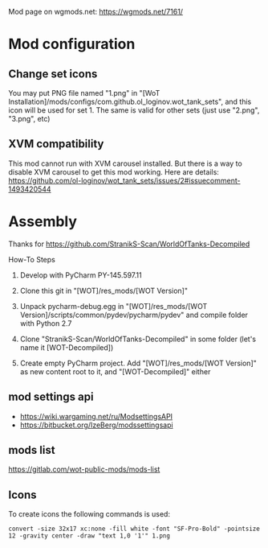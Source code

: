 Mod page on wgmods.net: https://wgmods.net/7161/


# Mod configuration

## Change set icons

You may put PNG file named "1.png" in "[WoT Installation]/mods/configs/com.github.ol_loginov.wot_tank_sets", and this icon will be used
for set 1. The same is valid for other sets (just use "2.png", "3.png", etc)

## XVM compatibility

This mod cannot run with XVM carousel installed. But there is a way to disable XVM carousel to get this mod working.
Here are details: https://github.com/ol-loginov/wot_tank_sets/issues/2#issuecomment-1493420544


# Assembly

Thanks for https://github.com/StranikS-Scan/WorldOfTanks-Decompiled

How-To Steps

1) Develop with PyCharm PY-145.597.11
2) Clone this git in "[WOT]/res_mods/[WOT Version]"
3) Unpack pycharm-debug.egg in "[WOT]/res_mods/[WOT Version]/scripts/common/pydev/pycharm/pydev" and compile folder with Python 2.7

4) Clone "StranikS-Scan/WorldOfTanks-Decompiled" in some folder (let's name it [WOT-Decompiled])
5) Create empty PyCharm project. Add "[WOT]/res_mods/[WOT Version]" as new content root to it, and "[WOT-Decompiled]" either


## mod settings api

* https://wiki.wargaming.net/ru/ModsettingsAPI
* https://bitbucket.org/IzeBerg/modssettingsapi

## mods list

https://gitlab.com/wot-public-mods/mods-list

## Icons

To create icons the following commands is used:

```shell
convert -size 32x17 xc:none -fill white -font "SF-Pro-Bold" -pointsize 12 -gravity center -draw "text 1,0 '1'" 1.png
```
